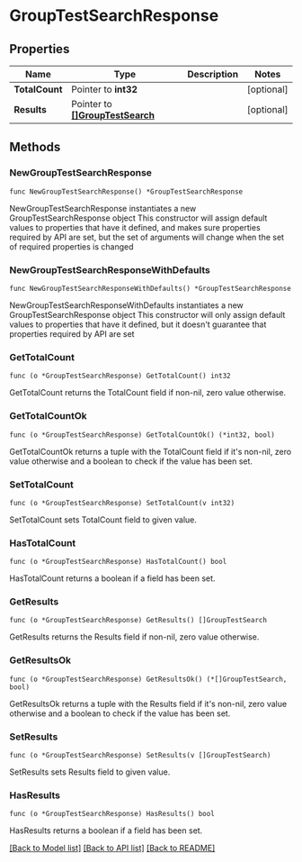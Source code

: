 # GroupTestSearchResponse

## Properties

Name | Type | Description | Notes
------------ | ------------- | ------------- | -------------
**TotalCount** | Pointer to **int32** |  | [optional] 
**Results** | Pointer to [**[]GroupTestSearch**](GroupTestSearch.md) |  | [optional] 

## Methods

### NewGroupTestSearchResponse

`func NewGroupTestSearchResponse() *GroupTestSearchResponse`

NewGroupTestSearchResponse instantiates a new GroupTestSearchResponse object
This constructor will assign default values to properties that have it defined,
and makes sure properties required by API are set, but the set of arguments
will change when the set of required properties is changed

### NewGroupTestSearchResponseWithDefaults

`func NewGroupTestSearchResponseWithDefaults() *GroupTestSearchResponse`

NewGroupTestSearchResponseWithDefaults instantiates a new GroupTestSearchResponse object
This constructor will only assign default values to properties that have it defined,
but it doesn't guarantee that properties required by API are set

### GetTotalCount

`func (o *GroupTestSearchResponse) GetTotalCount() int32`

GetTotalCount returns the TotalCount field if non-nil, zero value otherwise.

### GetTotalCountOk

`func (o *GroupTestSearchResponse) GetTotalCountOk() (*int32, bool)`

GetTotalCountOk returns a tuple with the TotalCount field if it's non-nil, zero value otherwise
and a boolean to check if the value has been set.

### SetTotalCount

`func (o *GroupTestSearchResponse) SetTotalCount(v int32)`

SetTotalCount sets TotalCount field to given value.

### HasTotalCount

`func (o *GroupTestSearchResponse) HasTotalCount() bool`

HasTotalCount returns a boolean if a field has been set.

### GetResults

`func (o *GroupTestSearchResponse) GetResults() []GroupTestSearch`

GetResults returns the Results field if non-nil, zero value otherwise.

### GetResultsOk

`func (o *GroupTestSearchResponse) GetResultsOk() (*[]GroupTestSearch, bool)`

GetResultsOk returns a tuple with the Results field if it's non-nil, zero value otherwise
and a boolean to check if the value has been set.

### SetResults

`func (o *GroupTestSearchResponse) SetResults(v []GroupTestSearch)`

SetResults sets Results field to given value.

### HasResults

`func (o *GroupTestSearchResponse) HasResults() bool`

HasResults returns a boolean if a field has been set.


[[Back to Model list]](../README.md#documentation-for-models) [[Back to API list]](../README.md#documentation-for-api-endpoints) [[Back to README]](../README.md)


